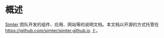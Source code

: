 # 概述

[Simter](https://github.com/simter) 团队开发的组件、应用、网站等的说明文档。本文档以开源的方式托管在 <https://github.com/simter/simter.github.io> 上。